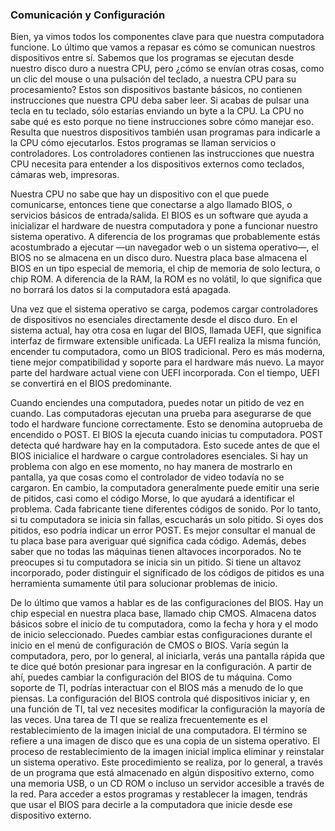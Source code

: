 ### Comunicación y Configuración

Bien, ya vimos todos los componentes clave para que nuestra computadora funcione. Lo último que vamos a repasar es cómo se comunican nuestros dispositivos entre sí. Sabemos que los programas se ejecutan desde nuestro disco duro a nuestra CPU, pero ¿cómo se envían otras cosas, como un clic del mouse o una pulsación del teclado, a nuestra CPU para su procesamiento? Estos son dispositivos bastante básicos, no contienen instrucciones que nuestra CPU deba saber leer. Si acabas de pulsar una tecla en tu teclado, sólo estarías enviando un byte a la CPU. La CPU no sabe qué es esto porque no tiene instrucciones sobre cómo manejar eso. Resulta que nuestros dispositivos también usan programas para indicarle a la CPU cómo ejecutarlos. Estos programas se llaman servicios o controladores. Los controladores contienen las instrucciones que nuestra CPU necesita para entender a los dispositivos externos como teclados, cámaras web, impresoras.

Nuestra CPU no sabe que hay un dispositivo con el que puede comunicarse, entonces tiene que conectarse a algo llamado BIOS, o servicios básicos de entrada/salida. El BIOS es un software que ayuda a inicializar el hardware de nuestra computadora y pone a funcionar nuestro sistema operativo. A diferencia de los programas que probablemente estás acostumbrado a ejecutar —un navegador web o un sistema operativo—, el BIOS no se almacena en un disco duro. Nuestra placa base almacena el BIOS en un tipo especial de memoria, el chip de memoria de solo lectura, o chip ROM. A diferencia de la RAM, la ROM es no volátil, lo que significa que no borrará los datos si la computadora está apagada.

Una vez que el sistema operativo se carga, podemos cargar controladores de dispositivos no esenciales directamente desde el disco duro. En el sistema actual, hay otra cosa en lugar del BIOS, llamada UEFI, que significa interfaz de firmware extensible unificada. La UEFI realiza la misma función, encender tu computadora, como un BIOS tradicional. Pero es más moderna, tiene mejor compatibilidad y soporte para el hardware más nuevo. La mayor parte del hardware actual viene con UEFI incorporada. Con el tiempo, UEFI se convertirá en el BIOS predominante.

Cuando enciendes una computadora, puedes notar un pitido de vez en cuando. Las computadoras ejecutan una prueba para asegurarse de que todo el hardware funcione correctamente. Esto se denomina autoprueba de encendido o POST. El BIOS la ejecuta cuando inicias tu computadora. POST detecta qué hardware hay en la computadora. Esto sucede antes de que el BIOS inicialice el hardware o cargue controladores esenciales. Si hay un problema con algo en ese momento, no hay manera de mostrarlo en pantalla, ya que cosas como el controlador de video todavía no se cargaron. En cambio, la computadora generalmente puede emitir una serie de pitidos, casi como el código Morse, lo que ayudará a identificar el problema. Cada fabricante tiene diferentes códigos de sonido. Por lo tanto, si tu computadora se inicia sin fallas, escucharás un solo pitido. Si oyes dos pitidos, eso podría indicar un error POST. Es mejor consultar el manual de tu placa base para averiguar qué significa cada código. Además, debes saber que no todas las máquinas tienen altavoces incorporados. No te preocupes si tu computadora se inicia sin un pitido. Si tiene un altavoz incorporado, poder distinguir el significado de los códigos de pitidos es una herramienta sumamente útil para solucionar problemas de inicio.

De lo último que vamos a hablar es de las configuraciones del BIOS. Hay un chip especial en nuestra placa base, llamado chip CMOS. Almacena datos básicos sobre el inicio de tu computadora, como la fecha y hora y el modo de inicio seleccionado. Puedes cambiar estas configuraciones durante el inicio en el menú de configuración de CMOS o BIOS. Varía según la computadora, pero, por lo general, al iniciarla, verás una pantalla rápida que te dice qué botón presionar para ingresar en la configuración. A partir de ahí, puedes cambiar la configuración del BIOS de tu máquina. Como soporte de TI, podrías interactuar con el BIOS más a menudo de lo que piensas. La configuración del BIOS controla qué dispositivos iniciar y, en una función de TI, tal vez necesites modificar la configuración la mayoría de las veces. Una tarea de TI que se realiza frecuentemente es el restablecimiento de la imagen inicial de una computadora. El término se refiere a una imagen de disco que es una copia de un sistema operativo. El proceso de restablecimiento de la imagen inicial implica eliminar y reinstalar un sistema operativo. Este procedimiento se realiza, por lo general, a través de un programa que está almacenado en algún dispositivo externo, como una memoria USB, o un CD ROM o incluso un servidor accesible a través de la red. Para acceder a estos programas y restablecer la imagen, tendrás que usar el BIOS para decirle a la computadora que inicie desde ese dispositivo externo.
